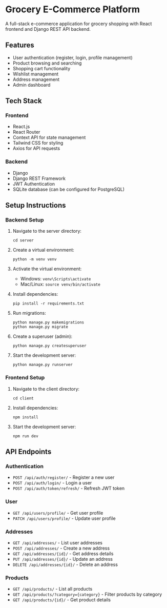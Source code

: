 # Grocery E-Commerce Platform

A full-stack e-commerce application for grocery shopping with React frontend and Django REST API backend.

## Features

- User authentication (register, login, profile management)
- Product browsing and searching
- Shopping cart functionality
- Wishlist management
- Address management
- Admin dashboard

## Tech Stack

### Frontend
- React.js
- React Router
- Context API for state management
- Tailwind CSS for styling
- Axios for API requests

### Backend
- Django
- Django REST Framework
- JWT Authentication
- SQLite database (can be configured for PostgreSQL)

## Setup Instructions

### Backend Setup

1. Navigate to the server directory:
   ```
   cd server
   ```

2. Create a virtual environment:
   ```
   python -m venv venv
   ```

3. Activate the virtual environment:
   - Windows: `venv\Scripts\activate`
   - Mac/Linux: `source venv/bin/activate`

4. Install dependencies:
   ```
   pip install -r requirements.txt
   ```

5. Run migrations:
   ```
   python manage.py makemigrations
   python manage.py migrate
   ```

6. Create a superuser (admin):
   ```
   python manage.py createsuperuser
   ```

7. Start the development server:
   ```
   python manage.py runserver
   ```

### Frontend Setup

1. Navigate to the client directory:
   ```
   cd client
   ```

2. Install dependencies:
   ```
   npm install
   ```

3. Start the development server:
   ```
   npm run dev
   ```

## API Endpoints

### Authentication
- `POST /api/auth/register/` - Register a new user
- `POST /api/auth/login/` - Login a user
- `POST /api/auth/token/refresh/` - Refresh JWT token

### User
- `GET /api/users/profile/` - Get user profile
- `PATCH /api/users/profile/` - Update user profile

### Addresses
- `GET /api/addresses/` - List user addresses
- `POST /api/addresses/` - Create a new address
- `GET /api/addresses/{id}/` - Get address details
- `PUT /api/addresses/{id}/` - Update an address
- `DELETE /api/addresses/{id}/` - Delete an address

### Products
- `GET /api/products/` - List all products
- `GET /api/products/?category={category}` - Filter products by category
- `GET /api/products/{id}/` - Get product details